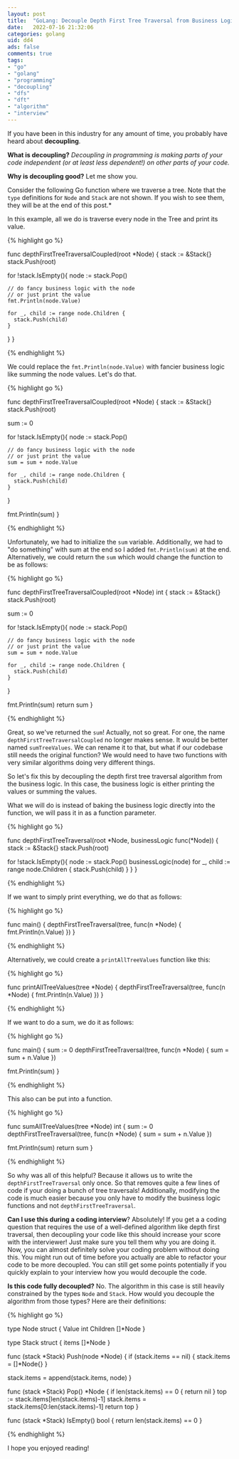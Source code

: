 ```yaml
---
layout: post
title:  "GoLang: Decouple Depth First Tree Traversal from Business Logic"
date:   2022-07-16 21:32:06
categories: golang
uid: dd4
ads: false
comments: true
tags:
- "go"
- "golang"
- "programming"
- "decoupling"
- "dfs"
- "dft"
- "algorithm"
- "interview"
---
```


If you have been in this industry for any amount of
time, you probably have heard about **decoupling**. 

**What is decoupling?** *Decoupling in programming is making parts of your code independent (or at least less dependent!) on other parts of your code.*

**Why is decoupling good?** Let me show you.

Consider the following Go function where we traverse a tree. Note that the `type` definitions for `Node` and `Stack` are not shown. If you wish to see them, they will be at the end of this post.*

In this example, all we do is traverse every node in the Tree and print its value. 

{% highlight go %}

func depthFirstTreeTraversalCoupled(root *Node) {
  stack := &Stack{}
  stack.Push(root)

  for !stack.IsEmpty(){
    node := stack.Pop()

    // do fancy business logic with the node
    // or just print the value
    fmt.Println(node.Value)
    
    for _, child := range node.Children {
      stack.Push(child)
    }
  }
}

{% endhighlight %}

We could replace the `fmt.Println(node.Value)` with fancier business logic like summing the node values. Let's do that.

{% highlight go %}

func depthFirstTreeTraversalCoupled(root *Node) {
  stack := &Stack{}
  stack.Push(root)

  sum := 0

  for !stack.IsEmpty(){
    node := stack.Pop()

    // do fancy business logic with the node
    // or just print the value
    sum = sum + node.Value
    
    for _, child := range node.Children {
      stack.Push(child)
    }
  }

  fmt.Println(sum)
}

{% endhighlight %}

Unfortunately, we had to initialize the `sum` variable. Additionally, we had to "do something" with sum at the end so I added `fmt.Println(sum)` at the end. Alternatively, we could return the `sum` which would change the function to be as follows:

{% highlight go %}

func depthFirstTreeTraversalCoupled(root *Node) int {
  stack := &Stack{}
  stack.Push(root)

  sum := 0

  for !stack.IsEmpty(){
    node := stack.Pop()

    // do fancy business logic with the node
    // or just print the value
    sum = sum + node.Value
    
    for _, child := range node.Children {
      stack.Push(child)
    }
  }

  fmt.Println(sum)
  return sum
}

{% endhighlight %}

Great, so we've returned the `sum`! Actually, not so great. For one, the name `depthFirstTreeTraversalCoupled` no longer makes sense. It would be better named `sumTreeValues`. We can rename it to that, but what if our codebase still needs the original function? We would need to have two functions with very similar algorithms doing very different things.

So let's fix this by decoupling the depth first tree traversal algorithm from the business logic. In this case, the business logic is either printing the values or summing the values.

What we will do is instead of baking the business logic directly into the function, we will pass it in as a function parameter. 

{% highlight go %}

func depthFirstTreeTraversal(root *Node,  businessLogic func(*Node)) {
  stack := &Stack{}
  stack.Push(root)

  for !stack.IsEmpty(){
    node := stack.Pop()
    businessLogic(node)
    for _, child := range node.Children {
      stack.Push(child)
    }
  }
}

{% endhighlight %}

If we want to simply print everything, we do that as follows:

{% highlight go %}

func main() {
  depthFirstTreeTraversal(tree, func(n *Node) {
    fmt.Println(n.Value)
  })
}

{% endhighlight %}

Alternatively, we could create a `printAllTreeValues` function like this:

{% highlight go %}

func printAllTreeValues(tree *Node) {
  depthFirstTreeTraversal(tree, func(n *Node) {
    fmt.Println(n.Value)
  })
}

{% endhighlight %}

If we want to do a sum, we do it as follows:

{% highlight go %}

func main() {
  sum := 0
  depthFirstTreeTraversal(tree, func(n *Node) {
    sum = sum + n.Value
  })

  fmt.Println(sum)
}

{% endhighlight %}

This also can be put into a function.

{% highlight go %}

func sumAllTreeValues(tree *Node) int {
  sum := 0
  depthFirstTreeTraversal(tree, func(n *Node) {
    sum = sum + n.Value
  })

  fmt.Println(sum)
  return sum
}

{% endhighlight %}

So why was all of this helpful? Because it allows us to write the `depthFirstTreeTraversal` only once. So that removes quite a few lines of code if your doing a bunch of tree traversals! Additionally, modifying the code is much easier because you only have to modify the business logic functions and not `depthFirstTreeTraversal`. 

**Can I use this during a coding interview**? Absolutely! If you get a a coding question that requires the use of a well-defined algorithm like depth first traversal, then decoupling your code like this should increase your score with the interviewer! Just make sure you tell them why you are doing it. Now, you can almost definitely solve your coding problem without doing this. You might run out of time before you actually are able to refactor your code to be more decoupled. You can still get some points potentially if you quickly explain to your interview how you would decouple the code.

**Is this code fully decoupled?** No. The algorithm in this case is still heavily constrained by the types `Node` and `Stack`. How would you decouple the algorithm from those types? Here are their definitions:

{% highlight go %}

type Node struct {
  Value int
  Children []*Node
}

type Stack struct {
  items []*Node
}

func (stack *Stack) Push(node *Node) {
  if (stack.items == nil) {
    stack.items = []*Node{}
  }

  stack.items = append(stack.items, node)
}

func (stack *Stack) Pop() *Node {
  if len(stack.items) == 0 {
    return nil
  }
  top := stack.items[len(stack.items)-1]
  stack.items = stack.items[0:len(stack.items)-1]
  return top
}

func (stack *Stack) IsEmpty() bool {
  return len(stack.items) == 0
}

{% endhighlight %}

I hope you enjoyed reading!
